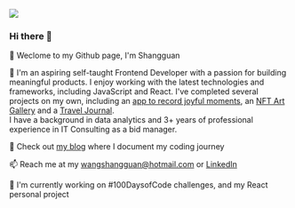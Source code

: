 ![](https://komarev.com/ghpvc/?username=shangguanwang)
### Hi there 👋
🌱 Weclome to my Github page, I'm Shangguan
<br>

👀 I'm an aspiring self-taught Frontend Developer with a passion for building meaningful products. I enjoy working with the latest technologies and frameworks, including JavaScript and React. I've completed several projects on my own, including an <a href="https://github.com/shangguanwang/little-joy-firebase">app to record joyful moments</a>, an <a href="https://github.com/shangguanwang/NFT-Gallery" target="_blank">NFT Art Gallery</a> and a <a href="https://github.com/shangguanwang/travel-journal" target="_blank">Travel Journal</a>. <br>
I have a background in data analytics and 3+ years of professional experience in IT Consulting as a bid manager.
<br>

📝 Check out <a href="https://dev.to/shangguanwang" target="_blank">my blog</a> where I document my coding journey
<br>

📫 Reach me at my wangshangguan@hotmail.com or <a href="https://www.linkedin.com/in/shangguan-wang/">LinkedIn</a>
<br>

💪 I'm currently working on #100DaysofCode challenges, and my React personal project


<!--
**shangguanwang/shangguanwang** is a ✨ _special_ ✨ repository because its `README.md` (this file) appears on your GitHub profile.
-->

